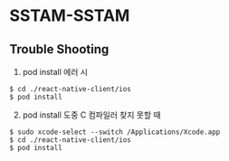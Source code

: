# SSTAM-SSTAM

## Trouble Shooting

1. pod install 에러 시

```
$ cd ./react-native-client/ios
$ pod install
```

2. pod install 도중 C 컴파일러 찾지 못할 때

```
$ sudo xcode-select --switch /Applications/Xcode.app
$ cd ./react-native-client/ios
$ pod install
```
